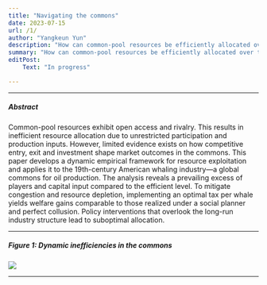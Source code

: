 ```yaml
---
title: "Navigating the commons"
date: 2023-07-15 
url: /1/
author: "Yangkeun Yun"
description: "How can common-pool resources be efficiently allocated over the long run? This study develops a model of industry dynamics and estimates it using data from the American whaling industry."
summary: "How can common-pool resources be efficiently allocated over the long run? This study develops a model of industry dynamics and estimates it using data from the American whaling industry."
editPost:
    Text: "In progress"

---
```


---

##### Abstract

Common-pool resources exhibit open access and rivalry. This results in inefficient resource allocation due to unrestricted participation and production inputs. However, limited evidence exists on how competitive entry, exit and investment shape market outcomes in the commons. This paper develops a dynamic empirical framework for resource exploitation and applies it to the 19th-century American whaling industry—a global commons for oil production. The analysis reveals a prevailing excess of players and capital input compared to the efficient level. To mitigate congestion and resource depletion,  implementing an optimal tax per whale yields welfare gains comparable to those realized under a social planner and perfect collusion. Policy interventions that overlook the long-run industry structure lead to suboptimal allocation.

---

##### Figure 1: Dynamic inefficiencies in the commons

![](/Fig1.png)

---
